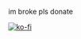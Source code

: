 im broke pls donate


[![ko-fi](https://ko-fi.com/img/githubbutton_sm.svg)](https://ko-fi.com/U7U6Z3TZX)
